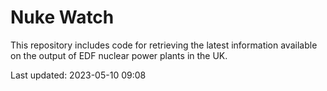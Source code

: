 # Nuke Watch

This repository includes code for retrieving the latest information available on the output of EDF nuclear power plants in the UK.

Last updated: 2023-05-10 09:08